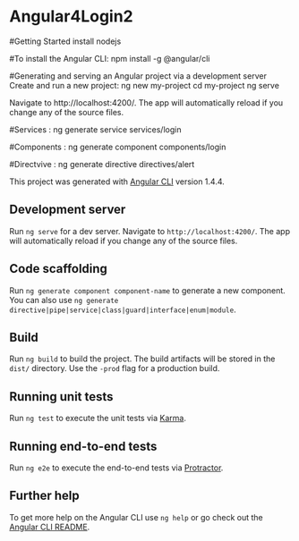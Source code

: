 # Angular4Login2

#Getting Started
install nodejs

#To install the Angular CLI:
npm install -g @angular/cli

#Generating and serving an Angular project via a development server Create and run a new project:
ng new my-project
cd my-project
ng serve


Navigate to http://localhost:4200/. The app will automatically reload if you change any of the source files.

#Services :
ng generate service services/login

#Components :
ng generate component components/login

#Directvive :
ng generate directive directives/alert


This project was generated with [Angular CLI](https://github.com/angular/angular-cli) version 1.4.4.

## Development server

Run `ng serve` for a dev server. Navigate to `http://localhost:4200/`. The app will automatically reload if you change any of the source files.

## Code scaffolding

Run `ng generate component component-name` to generate a new component. You can also use `ng generate directive|pipe|service|class|guard|interface|enum|module`.

## Build

Run `ng build` to build the project. The build artifacts will be stored in the `dist/` directory. Use the `-prod` flag for a production build.

## Running unit tests

Run `ng test` to execute the unit tests via [Karma](https://karma-runner.github.io).

## Running end-to-end tests

Run `ng e2e` to execute the end-to-end tests via [Protractor](http://www.protractortest.org/).

## Further help

To get more help on the Angular CLI use `ng help` or go check out the [Angular CLI README](https://github.com/angular/angular-cli/blob/master/README.md).

